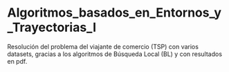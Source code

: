 # Algoritmos_basados_en_Entornos_y_Trayectorias_I
Resolución del problema del viajante de comercio (TSP) con varios datasets, gracias a los algoritmos de Búsqueda Local (BL) y con resultados en pdf.
